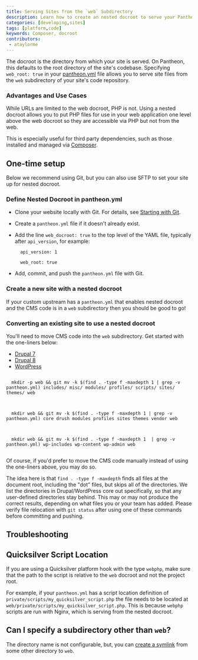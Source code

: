 ```yaml
---
title: Serving Sites from the `web` Subdirectory
description: Learn how to create an nested docroot to serve your Pantheon site from.
categories: [developing,sites]
tags: [platform,code]
keywords: Composer, docroot
contributors:
 - ataylorme
---
```


The docroot is the directory from which your site is served. On Pantheon, this defaults to the root directory of the site's codebase. Specifying `web_root: true` in your [pantheon.yml](/docs/pantheon-yml) file allows you to serve site files from the `web` subdirectory of your site's code repository.

### Advantages and Use Cases
While URLs are limited to the web docroot, PHP is not. Using a nested docroot allows you to put PHP files for use in your web application one level above the web docroot so they are accessible via PHP but not from the web.

This is especially useful for third party dependencies, such as those installed and managed via [Composer](https://getcomposer.org/).

## One-time setup

Below we recommend using Git, but you can also use SFTP to set your site up for nested docroot.

### Define Nested Docroot in pantheon.yml

- Clone your website locally with Git. For details, see [Starting with Git](https://pantheon.io/docs/git/).
- Create a `pantheon.yml` file if it doesn't already exist.
- Add the line `web_docroot: true` to the top level of the YAML file, typically after `api_version`, for example:
  ```
    api_version: 1

    web_root: true
  ```

- Add, commit, and push the `pantheon.yml` file with Git.

### Create a new site with a nested docroot

If your custom upstream has a `pantheon.yml` that enables nested docroot and the CMS code is in a `web` subdirectory then you should be good to go!

### Converting an existing site to use a nested docroot


You'll need to move CMS code into the `web` subdirectory. Get started with the one-liners below:

<!-- Nav tabs -->
<ul class="nav nav-tabs" role="tablist">
  <li role="presentation" class="active"><a href="#d7" aria-controls="d7" role="tab" data-toggle="tab">Drupal 7</a></li>
  <li role="presentation"><a href="#d8" aria-controls="d8" role="tab" data-toggle="tab">Drupal 8</a></li>
  <li role="presentation"><a href="#wp" aria-controls="wp" role="tab" data-toggle="tab">WordPress</a></li>
</ul>

<!-- Tab panes -->
<div class="tab-content">
  <div role="tabpanel" class="tab-pane" id="d7">
  <pre><code class="bash hljs">
  mkdir -p web && git mv -k $(find . -type f -maxdepth 1 | grep -v pantheon.yml) includes/ misc/ modules/ profiles/ scripts/ sites/ themes/ web
  </code></pre>
  </div>
  <div role="tabpanel" class="tab-pane active" id="d8">
  <pre><code class="bash hljs">
  mkdir web && git mv -k $(find . -type f -maxdepth 1 | grep -v pantheon.yml) core drush modules profiles sites themes vendor web
  </code></pre>
  </div>
  <div role="tabpanel" class="tab-pane" id="wp">
  <pre><code class="bash hljs">
  mkdir web && git mv -k $(find . -type f -maxdepth 1  | grep -v pantheon.yml) wp-includes wp-content wp-admin web
  </code></pre>
  </div>
</div>

Of course, if you'd prefer to move the CMS code manually instead of using the one-liners above, you may do so.

The idea here is that `find . -type f -maxdepth` finds all files at the document root, including the "dot" files, but skips all of the directories. We list the directories in Drupal/WordPress core out specifically, so that any user-defined directories stay behind. This may or may not produce the correct results, depending on what files you or your team has added. Please verify file relocation with `git status` after using one of these commands before committing and pushing.



## Troubleshooting

## Quicksilver Script Location
If you are using a Quicksilver platform hook with the type `webphp`, make sure that the path to the script is relative to the `web` docroot and not the project root.

For example, if your `pantheon.yml` has a script location definition of `private/scripts/my_quicksilver_script.php` the file needs to be located at `web/private/scripts/my_quicksilver_script.php`. This is because `webphp` scripts are run with Nginx, which is serving from the nested docroot.

## Can I specify a subdirectory other than `web`?

The directory name is not configurable, but, you can [create a symlink](/docs/assuming-write-access/#create-a-symbolic-link) from some other directory to `web`.
